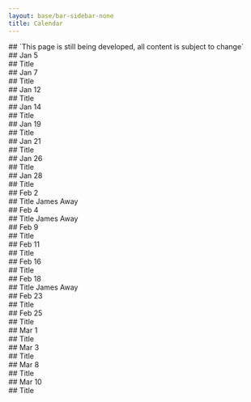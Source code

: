 ```yaml
---
layout: base/bar-sidebar-none
title: Calendar
---
```


<html>
<div class="calendar">

<div class="row"><div class="col-xs-12" markdown="block">
## `This page is still being developed, all content is subject to change`
</div></div>

<div class="row">
<div class="col-md-2" markdown="block">
## Jan 5
</div>
<div class="col-md-10" markdown="block">
## Title
</div>
</div>

<div class="row">
<div class="col-md-2" markdown="block">
## Jan 7
</div>
<div class="col-md-10" markdown="block">
## Title
</div>
</div>

<div class="row">
<div class="col-md-2" markdown="block">
## Jan 12
</div>
<div class="col-md-10" markdown="block">
## Title
</div>
</div>

<div class="row">
<div class="col-md-2" markdown="block">
## Jan 14
</div>
<div class="col-md-10" markdown="block">
## Title
</div>
</div>

<div class="row">
<div class="col-md-2" markdown="block">
## Jan 19
</div>
<div class="col-md-10" markdown="block">
## Title
</div>
</div>

<div class="row">
<div class="col-md-2" markdown="block">
## Jan 21
</div>
<div class="col-md-10" markdown="block">
## Title
</div>
</div>

<div class="row">
<div class="col-md-2" markdown="block">
## Jan 26
</div>
<div class="col-md-10" markdown="block">
## Title
</div>
</div>

<div class="row">
<div class="col-md-2" markdown="block">
## Jan 28
</div>
<div class="col-md-10" markdown="block">
## Title
</div>
</div>

<div class="row">
<div class="col-md-2" markdown="block">
## Feb 2
</div>
<div class="col-md-10" markdown="block">
## Title
James Away
</div>
</div>

<div class="row">
<div class="col-md-2" markdown="block">
## Feb 4
</div>
<div class="col-md-10" markdown="block">
## Title
James Away
</div>
</div>

<div class="row">
<div class="col-md-2" markdown="block">
## Feb 9
</div>
<div class="col-md-10" markdown="block">
## Title
</div>
</div>

<div class="row">
<div class="col-md-2" markdown="block">
## Feb 11
</div>
<div class="col-md-10" markdown="block">
## Title
</div>
</div>

<div class="row">
<div class="col-md-2" markdown="block">
## Feb 16
</div>
<div class="col-md-10" markdown="block">
## Title
</div>
</div>

<div class="row">
<div class="col-md-2" markdown="block">
## Feb 18
</div>
<div class="col-md-10" markdown="block">
## Title
James Away
</div>
</div>

<div class="row">
<div class="col-md-2" markdown="block">
## Feb 23
</div>
<div class="col-md-10" markdown="block">
## Title
</div>
</div>

<div class="row">
<div class="col-md-2" markdown="block">
## Feb 25
</div>
<div class="col-md-10" markdown="block">
## Title
</div>
</div>

<div class="row">
<div class="col-md-2" markdown="block">
## Mar 1
</div>
<div class="col-md-10" markdown="block">
## Title
</div>
</div>

<div class="row">
<div class="col-md-2" markdown="block">
## Mar 3
</div>
<div class="col-md-10" markdown="block">
## Title
</div>
</div>

<div class="row">
<div class="col-md-2" markdown="block">
## Mar 8
</div>
<div class="col-md-10" markdown="block">
## Title
</div>
</div>

<div class="row">
<div class="col-md-2" markdown="block">
## Mar 10
</div>
<div class="col-md-10" markdown="block">
## Title
</div>
</div>

</div>
</html>
